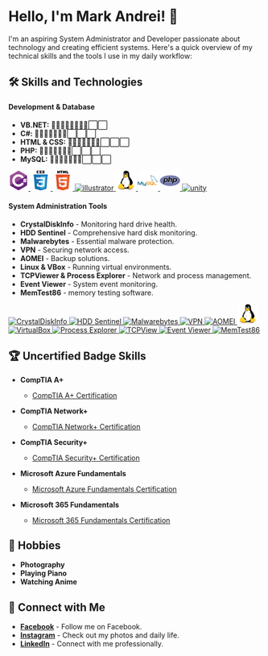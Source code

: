 # Hello, I'm Mark Andrei! 👋

I'm an aspiring System Administrator and Developer passionate about technology and creating efficient systems. Here's a quick overview of my technical skills and the tools I use in my daily workflow:

## 🛠 Skills and Technologies
#### Development & Database
- **VB.NET:** 🔳🔳🔳🔳🔳🔳🔳🔳⬜️⬜️
- **C#:** 🔳🔳🔳🔳🔳🔳🔳⬜️⬜️⬜️
- **HTML & CSS:** 🔳🔳🔳🔳🔳🔳🔳⬜️⬜️⬜️
- **PHP:** 🔳🔳🔳🔳🔳🔳🔳⬜️⬜️⬜️
- **MySQL:** 🔳🔳🔳🔳🔳🔳🔳⬜️⬜️⬜️
<p align="left"> <a href="https://www.w3schools.com/cs/" target="_blank" rel="noreferrer"> <img src="https://raw.githubusercontent.com/devicons/devicon/master/icons/csharp/csharp-original.svg" alt="csharp" width="40" height="40"/> </a> <a href="https://www.w3schools.com/css/" target="_blank" rel="noreferrer"> <img src="https://raw.githubusercontent.com/devicons/devicon/master/icons/css3/css3-original-wordmark.svg" alt="css3" width="40" height="40"/> </a> <a href="https://www.w3.org/html/" target="_blank" rel="noreferrer"> <img src="https://raw.githubusercontent.com/devicons/devicon/master/icons/html5/html5-original-wordmark.svg" alt="html5" width="40" height="40"/> </a> <a href="https://www.adobe.com/in/products/illustrator.html" target="_blank" rel="noreferrer"> <img src="https://www.vectorlogo.zone/logos/adobe_illustrator/adobe_illustrator-icon.svg" alt="illustrator" width="40" height="40"/> </a> <a href="https://www.linux.org/" target="_blank" rel="noreferrer"> <img src="https://raw.githubusercontent.com/devicons/devicon/master/icons/linux/linux-original.svg" alt="linux" width="40" height="40"/> </a> <a href="https://www.mysql.com/" target="_blank" rel="noreferrer"> <img src="https://raw.githubusercontent.com/devicons/devicon/master/icons/mysql/mysql-original-wordmark.svg" alt="mysql" width="40" height="40"/> </a> <a href="https://www.php.net" target="_blank" rel="noreferrer"> <img src="https://raw.githubusercontent.com/devicons/devicon/master/icons/php/php-original.svg" alt="php" width="40" height="40"/> </a> <a href="https://unity.com/" target="_blank" rel="noreferrer"> <img src="https://www.vectorlogo.zone/logos/unity3d/unity3d-icon.svg" alt="unity" width="40" height="40"/> </a> </p>

#### System Administration Tools
- **CrystalDiskInfo** - Monitoring hard drive health.
- **HDD Sentinel** - Comprehensive hard disk monitoring.
- **Malwarebytes** - Essential malware protection.
- **VPN** - Securing network access.
- **AOMEI** - Backup solutions.
- **Linux & VBox** - Running virtual environments.
- **TCPViewer & Process Explorer** - Network and process management.
- **Event Viewer** - System event monitoring.
- **MemTest86** - memory testing software.
  
<p align="left">
  <a href="https://crystalmark.info/en/software/crystaldiskinfo/" target="_blank" rel="noreferrer">
    <img src="https://img.utdstc.com/icon/217/fdb/217fdbc48ae682e8519f8e95ba735c4aad4ce2345a7267669b9f792004f0a168:100" alt="CrystalDiskInfo" width="40" height="40"/>
  </a>
  <a href="https://www.hdsentinel.com/" target="_blank" rel="noreferrer">
    <img src="https://download.zone/wp-content/uploads/2020/05/Hard-Disk-Sentinel-Download.png" alt="HDD Sentinel" width="40" height="40"/>
  </a>
  <a href="https://www.malwarebytes.com/" target="_blank" rel="noreferrer">
    <img src="https://encrypted-tbn0.gstatic.com/images?q=tbn:ANd9GcTKmMLHMCcgECtgqz9xG1Ttddeu2cz5pgJv4Q&s" alt="Malwarebytes" width="40" height="40"/>
  </a>
  <a href="https://www.vpn.com/" target="_blank" rel="noreferrer">
    <img src="https://cdn-icons-png.flaticon.com/512/6554/6554321.png" alt="VPN" width="40" height="40"/>
  </a>
  <a href="https://www.ubackup.com/" target="_blank" rel="noreferrer">
    <img src="https://encrypted-tbn0.gstatic.com/images?q=tbn:ANd9GcQmdWCPsIPz9DwS8WaDRuQ_hg9sRsu8DG4IhA&s" alt="AOMEI" width="40" height="40"/>
  </a>
  <a href="https://www.linux.org/" target="_blank" rel="noreferrer">
    <img src="https://raw.githubusercontent.com/devicons/devicon/master/icons/linux/linux-original.svg" alt="Linux" width="40" height="40"/>
  </a>
  <a href="https://www.virtualbox.org/" target="_blank" rel="noreferrer">
    <img src="https://e7.pngegg.com/pngimages/997/157/png-clipart-virtualbox-computer-icons-virtual-machine-operating-systems-virtualization-boxing-logo-sports-thumbnail.png" alt="VirtualBox" width="40" height="40"/>
  </a>
  <a href="https://www.microsoft.com/en-us/sysinternals/downloads/process-explorer" target="_blank" rel="noreferrer">
    <img src="https://encrypted-tbn0.gstatic.com/images?q=tbn:ANd9GcQ7-mONvQsLKRdh7VFz7bkdIxi6vdAZiWtjjg&s" alt="Process Explorer" width="40" height="40"/>
  </a>
  <a href="https://www.microsoft.com/en-us/sysinternals/downloads/tcpview" target="_blank" rel="noreferrer">
    <img src="https://cdn2.portableapps.com/TCPViewPortable_128.png" alt="TCPView" width="40" height="40"/>
  </a>
  <a href="https://docs.microsoft.com/en-us/windows/win32/msi/event-viewer" target="_blank" rel="noreferrer">
    <img src="https://winaero.com/blog/wp-content/uploads/2014/02/EventVwr.png" alt="Event Viewer" width="40" height="40"/>
  </a>
  <a href="https://www.memtest86.com/" target="_blank" rel="noreferrer">
    <img src="https://encrypted-tbn0.gstatic.com/images?q=tbn:ANd9GcSnO7FUwp0zmBtl7xTlfmmES58wVHoIL_SbzQ&s" alt="MemTest86" width="40" height="40"/>
  </a>
</p>

## 🏆 Uncertified Badge Skills

- **CompTIA A+**
  - [CompTIA A+ Certification](https://www.comptia.org/certifications/a)

- **CompTIA Network+**
  - [CompTIA Network+ Certification](https://www.comptia.org/certifications/network)

- **CompTIA Security+**
  - [CompTIA Security+ Certification](https://www.comptia.org/certifications/security)

- **Microsoft Azure Fundamentals**
  - [Microsoft Azure Fundamentals Certification](https://learn.microsoft.com/en-us/certifications/azure/)

- **Microsoft 365 Fundamentals**
  - [Microsoft 365 Fundamentals Certification](https://learn.microsoft.com/en-us/certifications/microsoft-365-fundamentals/)

## 🎨 Hobbies
- **Photography**
- **Playing Piano**
- **Watching Anime**

## 🔗 Connect with Me
- **[Facebook](https://www.facebook.com/markandrei.reyes.779)** - Follow me on Facebook.
- **[Instagram](https://www.instagram.com/mark_andrei_05/)** - Check out my photos and daily life.
- **[LinkedIn](https://www.linkedin.com/in/mark-andrei-reyes-8a146427b/)** - Connect with me professionally.

